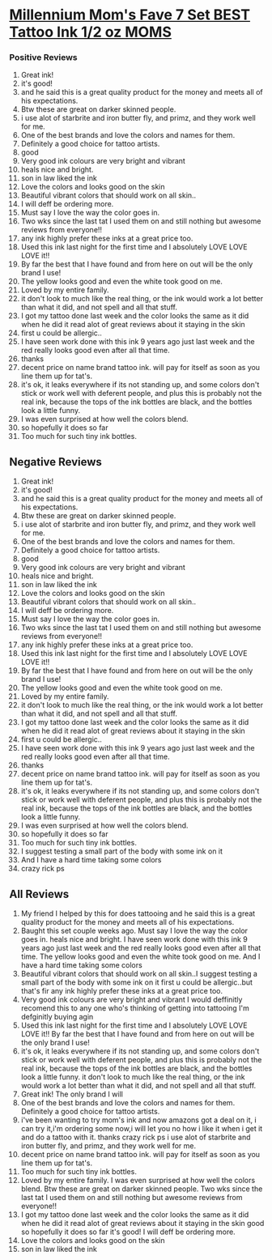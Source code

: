 # [Millennium Mom&#x27;s Fave 7 Set BEST Tattoo Ink 1/2 oz MOMS](https://products.checkmycream.com/products/Millennium-Mom&#x27;s-Fave-7-Set-BEST-Tattoo-Ink-12-oz-MOMS.html)

### Positive Reviews

<ol>
      <li>Great ink!</li>
      <li>it&#x27;s good!</li>
      <li>and he said this is a great quality product for the money and meets all of his expectations.</li>
      <li>Btw these are great on darker skinned people.</li>
      <li>i use alot of starbrite and iron butter fly, and primz, and they work well for me.</li>
      <li>One of the best brands and love the colors and names for them.  </li>
      <li>Definitely a good choice for tattoo artists.</li>
      <li>good</li>
      <li>Very good ink colours are very bright and vibrant</li>
      <li>heals nice and bright.</li>
      <li>son in law liked the ink</li>
      <li>Love the colors and looks good on the skin</li>
      <li>Beautiful vibrant colors that should work on all skin..</li>
      <li>I will deff be ordering more.</li>
      <li>Must say I love the way the color goes in.</li>
      <li>Two wks since the last tat I used them on and still nothing but awesome reviews from everyone!!</li>
      <li>any ink highly prefer these inks at a great price too.</li>
      <li>Used this ink last night for the first time and I absolutely LOVE LOVE LOVE it!!</li>
      <li>By far the best that I have found and from here on out will be the only brand I use!</li>
      <li>The yellow looks good and even the white took good on me.</li>
      <li>Loved by my entire family.</li>
      <li>it don&#x27;t look to much like the real thing, or the ink would work a lot better than what it did, and not spell and all that stuff.</li>
      <li>I got my tattoo done last week and the color looks the same as it did when he did it read alot of great reviews about it staying in the skin</li>
      <li>first u could be allergic..</li>
      <li>I have seen work done with this ink 9 years ago just last week and the red really looks good even after all that time.</li>
      <li>thanks</li>
      <li>decent price on name brand tattoo ink. will pay for itself as soon as you line them up for tat&#x27;s.</li>
      <li>it&#x27;s ok, it leaks everywhere if its not standing up, and some colors don&#x27;t stick or work well with deferent people, and plus this is probably not the real ink, because the tops of the ink bottles are black, and the bottles look a little funny.</li>
      <li>I was even surprised at how well the colors blend.</li>
      <li>so hopefully it does so far</li>
      <li>Too much for such tiny ink bottles.</li>
</ol>


<h2>Negative Reviews</h2>
<ol>
<li> Great ink!</li>
<li> it&#x27;s good!</li>
<li> and he said this is a great quality product for the money and meets all of his expectations.</li>
<li> Btw these are great on darker skinned people.</li>
<li> i use alot of starbrite and iron butter fly, and primz, and they work well for me.</li>
<li> One of the best brands and love the colors and names for them.  </li>
<li> Definitely a good choice for tattoo artists.</li>
<li> good</li>
<li> Very good ink colours are very bright and vibrant</li>
<li> heals nice and bright.</li>
<li> son in law liked the ink</li>
<li> Love the colors and looks good on the skin</li>
<li> Beautiful vibrant colors that should work on all skin..</li>
<li> I will deff be ordering more.</li>
<li> Must say I love the way the color goes in.</li>
<li> Two wks since the last tat I used them on and still nothing but awesome reviews from everyone!!</li>
<li> any ink highly prefer these inks at a great price too.</li>
<li> Used this ink last night for the first time and I absolutely LOVE LOVE LOVE it!!</li>
<li> By far the best that I have found and from here on out will be the only brand I use!</li>
<li> The yellow looks good and even the white took good on me.</li>
<li> Loved by my entire family.</li>
<li> it don&#x27;t look to much like the real thing, or the ink would work a lot better than what it did, and not spell and all that stuff.</li>
<li> I got my tattoo done last week and the color looks the same as it did when he did it read alot of great reviews about it staying in the skin</li>
<li> first u could be allergic..</li>
<li> I have seen work done with this ink 9 years ago just last week and the red really looks good even after all that time.</li>
<li> thanks</li>
<li> decent price on name brand tattoo ink. will pay for itself as soon as you line them up for tat&#x27;s.</li>
<li> it&#x27;s ok, it leaks everywhere if its not standing up, and some colors don&#x27;t stick or work well with deferent people, and plus this is probably not the real ink, because the tops of the ink bottles are black, and the bottles look a little funny.</li>
<li> I was even surprised at how well the colors blend.</li>
<li> so hopefully it does so far</li>
<li> Too much for such tiny ink bottles.</li>
<li> I suggest testing a small part of the body with some ink on it</li>
<li> And I have a hard time taking some colors</li>
<li> crazy rick ps</li>
</ol>

<h2>All Reviews</h2>

<ol>
    <li> My friend I helped by this for does tattooing and he said this is a great quality product for the money and meets all of his expectations.</li>
    <li> Baught this set couple weeks ago. Must say I love the way the color goes in. heals nice and bright. I have seen work done with this ink 9 years ago just last week and the red really looks good even after all that time. The yellow looks good and even the white took good on me. And I have a hard time taking some colors</li>
    <li> Beautiful vibrant colors that should work on all skin..I suggest testing a small part of the body with some ink on it first u could be allergic..but that&#x27;s fir any ink highly prefer these inks at a great price too.</li>
    <li> Very good ink colours are very bright and vibrant I would deffinitly recomend this to any one who&#x27;s thinking of getting into tattooing I&#x27;m defginitly buying agin</li>
    <li> Used this ink last night for the first time and I absolutely LOVE LOVE LOVE it!! By far the best that I have found and from here on out will be the only brand I use!</li>
    <li> it&#x27;s ok, it leaks everywhere if its not standing up, and some colors don&#x27;t stick or work well with deferent people, and plus this is probably not the real ink, because the tops of the ink bottles are black, and the bottles look a little funny. it don&#x27;t look to much like the real thing, or the ink would work a lot better than what it did, and not spell and all that stuff.</li>
    <li> Great ink! The only brand I will</li>
    <li> One of the best brands and love the colors and names for them.  Definitely a good choice for tattoo artists.</li>
    <li> i&#x27;ve been wanting to try mom&#x27;s ink and now amazons got a deal on it, i can try it,i&#x27;m ordering some now,i will let you no how i like it when i get it and do a tattoo with it. thanks crazy rick ps i use alot of starbrite and iron butter fly, and primz, and they work well for me.</li>
    <li> decent price on name brand tattoo ink. will pay for itself as soon as you line them up for tat&#x27;s.</li>
    <li> Too much for such tiny ink bottles.</li>
    <li> Loved by my entire family. I was even surprised at how well the colors blend. Btw these are great on darker skinned people. Two wks since the last tat I used them on and still nothing but awesome reviews from everyone!!</li>
    <li> I got my tattoo done last week and the color looks the same as it did when he did it read alot of great reviews about it staying in the skin good so hopefully it does so far it&#x27;s good! I will deff be ordering more.</li>
    <li> Love the colors and looks good on the skin</li>
    <li> son in law liked the ink</li>
</ol>




